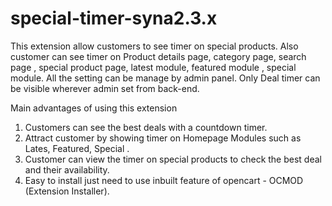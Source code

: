 # special-timer-syna2.3.x
This extension allow customers to see timer on special products. Also customer can see timer on Product details page, category page, search page , special product page, latest module, featured module , special module. All the setting can be manage by admin panel. Only Deal timer can be visible wherever admin set from back-end.

Main advantages of using this extension
1) Customers can see the best deals with a countdown timer.
2) Attract customer by showing timer on Homepage Modules such as Lates, Featured, Special .
3) Customer can view the timer on special products to check the best deal and their availability.
4) Easy to install just need to use inbuilt feature of opencart - OCMOD (Extension Installer).
